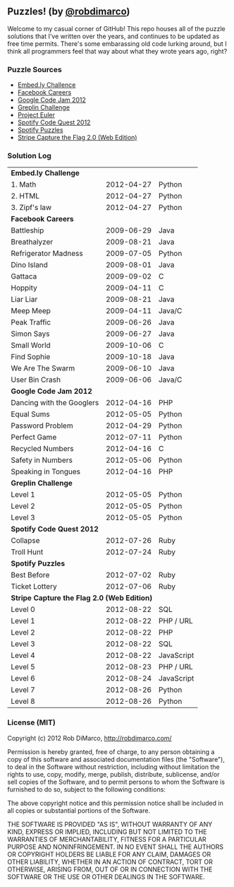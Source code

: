 ## Puzzles! (by [@robdimarco](https://twitter.com/robdimarco))

Welcome to my casual corner of GitHub! This repo houses all of the puzzle solutions that I've written over the years, and continues to be updated as free time permits. There's some embarassing old code lurking around, but I think all programmers feel that way about what they wrote years ago, right?

### Puzzle Sources

  * [Embed.ly Challence](http://apply.embed.ly/)
  * [Facebook Careers](http://www.facebook.com/careers/puzzles.php)
  * [Google Code Jam 2012](https://code.google.com/codejam/contests.html)
  * [Greplin Challenge](http://challenge.greplin.com/)
  * [Project Euler](http://projecteuler.net/)
  * [Spotify Code Quest 2012](https://contest.codequest.spotify.com/)
  * [Spotify Puzzles](http://www.spotify.com/us/jobs/tech/)
  * [Stripe Capture the Flag 2.0 (Web Edition)](https://stripe-ctf.com/)

### Solution Log

<table>

  <tr>
    <td colspan='4'><strong>Embed.ly Challenge</strong></td>
  </tr>
  <tr>
    <td>1. Math</td>
    <td>2012-04-27</td>
    <td>Python</td>
  </tr>
  <tr>
    <td>2. HTML</td>
    <td>2012-04-27</td>
    <td>Python</td>
  </tr>
  <tr>
    <td>3. Zipf's law</td>
    <td>2012-04-27</td>
    <td>Python</td>
  </tr>

  <tr>
    <td colspan='4'><strong>Facebook Careers</strong></td>
  </tr>
  <tr>
    <td>Battleship</td>
    <td>2009-06-29</td>
    <td>Java</td>
  </tr>
  <tr>
    <td>Breathalyzer</td>
    <td>2009-08-21</td>
    <td>Java</td>
  </tr>
  <tr>
    <td>Refrigerator Madness</td>
    <td>2009-07-05</td>
    <td>Python</td>
  </tr>
  <tr>
    <td>Dino Island</td>
    <td>2009-08-01</td>
    <td>Java</td>
  </tr>
  <tr>
    <td>Gattaca</td>
    <td>2009-09-02</td>
    <td>C</td>
  </tr>
  <tr>
    <td>Hoppity</td>
    <td>2009-04-11</td>
    <td>C</td>
  </tr>
  <tr>
    <td>Liar Liar</td>
    <td>2009-08-21</td>
    <td>Java</td>
  </tr>
  <tr>
    <td>Meep Meep</td>
    <td>2009-04-11</td>
    <td>Java/C</td>
  </tr>
  <tr>
    <td>Peak Traffic</td>
    <td>2009-06-26</td>
    <td>Java</td>
  </tr>
  <tr>
    <td>Simon Says</td>
    <td>2009-06-27</td>
    <td>Java</td>
  </tr>
  <tr>
    <td>Small World</td>
    <td>2009-10-06</td>
    <td>C</td>
  </tr>
  <tr>
    <td>Find Sophie</td>
    <td>2009-10-18</td>
    <td>Java</td>
  </tr>
  <tr>
    <td>We Are The Swarm</td>
    <td>2009-06-10</td>
    <td>Java</td>
  </tr>
  <tr>
    <td>User Bin Crash</td>
    <td>2009-06-06</td>
    <td>Java/C</td>
  </tr>

  <tr>
    <td colspan='4'><strong>Google Code Jam 2012</strong></td>
  </tr>
  <tr>
    <td>Dancing with the Googlers</td>
    <td>2012-04-16</td>
    <td>PHP</td>
  </tr>
  <tr>
    <td>Equal Sums</td>
    <td>2012-05-05</td>
    <td>Python</td>
  </tr>
  <tr>
    <td>Password Problem</td>
    <td>2012-04-29</td>
    <td>Python</td>
  </tr>
  <tr>
    <td>Perfect Game</td>
    <td>2012-07-11</td>
    <td>Python</td>
  </tr>
  <tr>
    <td>Recycled Numbers</td>
    <td>2012-04-16</td>
    <td>C</td>
  </tr>
  <tr>
    <td>Safety in Numbers</td>
    <td>2012-05-06</td>
    <td>Python</td>
  </tr>
  <tr>
    <td>Speaking in Tongues</td>
    <td>2012-04-16</td>
    <td>PHP</td>
  </tr>

  <tr>
    <td colspan='4'><strong>Greplin Challenge</strong></td>
  </tr>
  <tr>
    <td>Level 1</td>
    <td>2012-05-05</td>
    <td>Python</td>
  </tr>
  <tr>
    <td>Level 2</td>
    <td>2012-05-05</td>
    <td>Python</td>
  </tr>
  <tr>
    <td>Level 3</td>
    <td>2012-05-05</td>
    <td>Python</td>
  </tr>

  <tr>
    <td colspan='4'><strong>Spotify Code Quest 2012</strong></td>
  </tr>
  <tr>
    <td>Collapse</td>
    <td>2012-07-26</td>
    <td>Ruby</td>
  </tr>
  <tr>
    <td>Troll Hunt</td>
    <td>2012-07-24</td>
    <td>Ruby</td>
  </tr>

  <tr>
    <td colspan='4'><strong>Spotify Puzzles</strong></td>
  </tr>
  <tr>
    <td>Best Before</td>
    <td>2012-07-02</td>
    <td>Ruby</td>
  </tr>
  <tr>
    <td>Ticket Lottery</td>
    <td>2012-07-06</td>
    <td>Ruby</td>
  </tr>

  <tr>
    <td colspan='4'><strong>Stripe Capture the Flag 2.0 (Web Edition)</strong></td>
  </tr>
  <tr>
    <td>Level 0</td>
    <td>2012-08-22</td>
    <td>SQL</td>
  </tr>
  <tr>
    <td>Level 1</td>
    <td>2012-08-22</td>
    <td>PHP / URL</td>
  </tr>
  <tr>
    <td>Level 2</td>
    <td>2012-08-22</td>
    <td>PHP</td>
  </tr>
  <tr>
    <td>Level 3</td>
    <td>2012-08-22</td>
    <td>SQL</td>
  </tr>
  <tr>
    <td>Level 4</td>
    <td>2012-08-22</td>
    <td>JavaScript</td>
  </tr>
  <tr>
    <td>Level 5</td>
    <td>2012-08-23</td>
    <td>PHP / URL</td>
  </tr>
  <tr>
    <td>Level 6</td>
    <td>2012-08-24</td>
    <td>JavaScript</td>
  </tr>
    <tr>
    <td>Level 7</td>
    <td>2012-08-26</td>
    <td>Python</td>
  </tr>
  <tr>
    <td>Level 8</td>
    <td>2012-08-26</td>
    <td>Python</td>
  </tr>
</table>

### License (MIT)

Copyright (c) 2012 Rob DiMarco, http://robdimarco.com/

Permission is hereby granted, free of charge, to any person obtaining
a copy of this software and associated documentation files (the
"Software"), to deal in the Software without restriction, including
without limitation the rights to use, copy, modify, merge, publish,
distribute, sublicense, and/or sell copies of the Software, and to
permit persons to whom the Software is furnished to do so, subject to
the following conditions:

The above copyright notice and this permission notice shall be
included in all copies or substantial portions of the Software.

THE SOFTWARE IS PROVIDED "AS IS", WITHOUT WARRANTY OF ANY KIND,
EXPRESS OR IMPLIED, INCLUDING BUT NOT LIMITED TO THE WARRANTIES OF
MERCHANTABILITY, FITNESS FOR A PARTICULAR PURPOSE AND 
NONINFRINGEMENT. IN NO EVENT SHALL THE AUTHORS OR COPYRIGHT HOLDERS BE
LIABLE FOR ANY CLAIM, DAMAGES OR OTHER LIABILITY, WHETHER IN AN ACTION
OF CONTRACT, TORT OR OTHERWISE, ARISING FROM, OUT OF OR IN CONNECTION
WITH THE SOFTWARE OR THE USE OR OTHER DEALINGS IN THE SOFTWARE.
